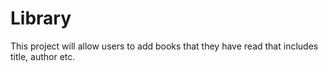 # Library
This project will allow users to add books that they have read that includes title, author etc.
